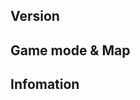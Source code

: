 ## Version
<!--- Tell us your version of RAW and if you are playing on steam/GoG/disk-->

## Game mode & Map
<!--- In what gamemode did it happen? on what map? -->

## Infomation
<!--- What was the moment the game crashed or when the bug happend? What kind of units were you using? The more info we have the more precise we can try to fix the bug -
This includes: Faction, Units presents->

## Steps to Reproduce
<!--- How can we reproduce the bug/crash? Please give us the steps needed (Broadly speaking) to reproduce your bug/crash --->
